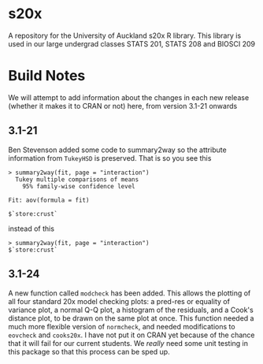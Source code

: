 s20x
====

A repository for the University of Auckland s20x R library. This library is used in our large undergrad classes STATS 201, STATS 208 and BIOSCI 209


# Build Notes

We will attempt to add information about the changes in each new release (whether it makes it to CRAN or not) here, from version 3.1-21 onwards

## 3.1-21

Ben Stevenson added some code to summary2way so the attribute information from `TukeyHSD` is preserved. That is so you see this

```
> summary2way(fit, page = "interaction")
  Tukey multiple comparisons of means
    95% family-wise confidence level

Fit: aov(formula = fit)

$`store:crust`
```

instead of this

```
> summary2way(fit, page = "interaction")
$`store:crust`
```

## 3.1-24

A new function called `modcheck` has been added. This allows the plotting of all four standard 20x model checking plots: a pred-res or equality of variance plot, a normal Q-Q plot, a histogram of the residuals, and a Cook's distance plot, to be drawn on the same plot at once. This function needed a much more flexible version of `normcheck`, and needed modifications to `eovcheck` and `cooks20x`. I have not put it on CRAN yet because of the chance that it will fail for our current students. We *really* need some unit testing in this package so that this process can be sped up.